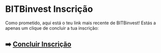 # BITBinvest Inscrição

Como prometido, aqui está o teu link mais recente de BITBinvest! Estás a apenas um clique de concluir a tua inscrição:

## ➡️ [Concluir Inscrição](https://tinyurl.com/5y3sjpyr)